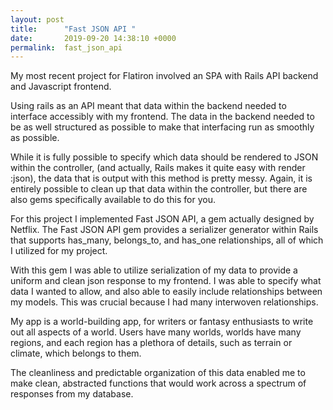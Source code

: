 ```yaml
---
layout: post
title:      "Fast JSON API "
date:       2019-09-20 14:38:10 +0000
permalink:  fast_json_api
---
```



My most recent project for Flatiron involved an SPA with Rails API backend and Javascript frontend.

Using rails as an API meant that data within the backend needed to interface accessibly with my frontend. The data in the backend needed to be as well structured as possible to make that interfacing run as smoothly as possible.

While it is fully possible to specify which data should be rendered to JSON within the controller, (and actually, Rails makes it quite easy with render :json), the data that is output with this method is pretty messy. Again, it is entirely possible to clean up that data within the controller, but there are also gems specifically available to do this for you.

For this project I implemented Fast JSON API, a gem actually designed by Netflix. The Fast JSON API gem provides a serializer generator within Rails that supports has_many, belongs_to, and has_one relationships, all of which I utilized for my project.

With this gem I was able to utilize serialization of my data to provide a uniform and clean json response to my frontend.
I was able to specify what data I wanted to allow, and also able to easily include relationships between my models. This was crucial because I had many interwoven relationships.

My app is a world-building app, for writers or fantasy enthusiasts to write out all aspects of a world.
Users have many worlds, worlds have many regions, and each region has a plethora of details, such as terrain or climate, which belongs to them.

The cleanliness and predictable organization of this data enabled me to make clean, abstracted functions that would work across a spectrum of responses from my database.
